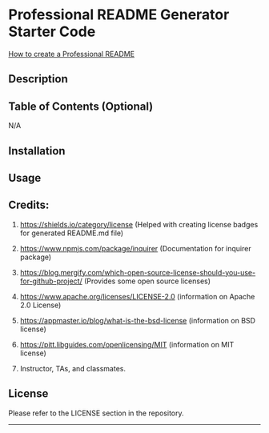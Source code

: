 # Professional README Generator Starter Code

[How to create a Professional README](https://coding-boot-camp.github.io/full-stack/github/professional-readme-guide)



## Description



## Table of Contents (Optional)

N/A

## Installation



## Usage








## Credits:

1. https://shields.io/category/license (Helped with creating license badges for generated README.md file)

2. https://www.npmjs.com/package/inquirer (Documentation for inquirer package)

3. https://blog.mergify.com/which-open-source-license-should-you-use-for-github-project/ (Provides some open source licenses)

4. https://www.apache.org/licenses/LICENSE-2.0 (information on Apache 2.0 License)

5. https://appmaster.io/blog/what-is-the-bsd-license (information on BSD license)

6. https://pitt.libguides.com/openlicensing/MIT (information on MIT license)

9. Instructor, TAs, and classmates.

## License

Please refer to the LICENSE section in the repository.

---










